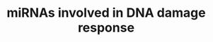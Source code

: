 ---
annotations:
- id: PW:0000099
  parent: regulatory pathway
  type: Pathway Ontology
  value: DNA repair pathway
- id: PW:0000808
  parent: regulatory pathway
  type: Pathway Ontology
  value: microRNA pathway
authors:
- J.krumeich
- Khanspers
- MaintBot
- MartijnVanIersel
- Andra
- Mkutmon
- Egonw
- Susan
description: MicroRNA clusters involved in de DNA damage response. Genes they regulated
  and genes that regulate them. All genes presented in this pathway can also be found
  in the pathway "DNA damage response(Homo sapiens)". More info can be found there.  Proteins
  on this pathway have targeted assays available via the [https://assays.cancer.gov/available_assays?wp_id=WP1545
  CPTAC Assay Portal].
last-edited: 2021-05-27
organisms:
- Homo sapiens
redirect_from:
- /index.php/Pathway:WP1545
- /instance/WP1545
- /instance/WP1545_rr118363
revision: r118363
schema-jsonld:
- '@context': https://schema.org/
  '@id': https://wikipathways.github.io/pathways/WP1545.html
  '@type': Dataset
  creator:
    '@type': Organization
    name: WikiPathways
  description: MicroRNA clusters involved in de DNA damage response. Genes they regulated
    and genes that regulate them. All genes presented in this pathway can also be
    found in the pathway "DNA damage response(Homo sapiens)". More info can be found
    there.  Proteins on this pathway have targeted assays available via the [https://assays.cancer.gov/available_assays?wp_id=WP1545
    CPTAC Assay Portal].
  keywords:
  - ABL1
  - ATM
  - CCND1
  - CCND3
  - CCNE1
  - CDC25A2
  - CDK6
  - CDKN1A
  - CDKN1B
  - CREB1
  - E2F1
  - H2AFX
  - RAD52
  - TP53
  - c-Myc
  - hsa-let-7a
  - hsa-let-7b
  - hsa-let-7d
  - hsa-let-7f
  - hsa-mir-100
  - hsa-mir-106b
  - hsa-mir-143
  - hsa-mir-145
  - hsa-mir-15a
  - hsa-mir-15b
  - hsa-mir-16
  - hsa-mir-17
  - hsa-mir-181a
  - hsa-mir-181b
  - hsa-mir-18a
  - hsa-mir-195
  - hsa-mir-19a
  - 'hsa-mir-19b-1 '
  - hsa-mir-203
  - hsa-mir-20a
  - hsa-mir-21
  - hsa-mir-210
  - hsa-mir-221
  - hsa-mir-222
  - hsa-mir-223
  - hsa-mir-23a
  - hsa-mir-23b
  - hsa-mir-24
  - hsa-mir-25
  - hsa-mir-27a
  - hsa-mir-27b
  - hsa-mir-29a
  - hsa-mir-29b-1
  - hsa-mir-29c
  - hsa-mir-3074
  - hsa-mir-330
  - hsa-mir-34b
  - hsa-mir-34c
  - hsa-mir-371
  - hsa-mir-372
  - hsa-mir-373
  - hsa-mir-374b
  - hsa-mir-421
  - hsa-mir-424
  - hsa-mir-449a
  - hsa-mir-449b
  - hsa-mir-449c
  - hsa-mir-450a
  - hsa-mir-450b
  - hsa-mir-497
  - hsa-mir-503
  - hsa-mir-542
  - hsa-mir-92a-1
  - hsa-mir-93
  license: CC0
  name: miRNAs involved in DNA damage response
seo: CreativeWork
title: miRNAs involved in DNA damage response
wpid: WP1545
---